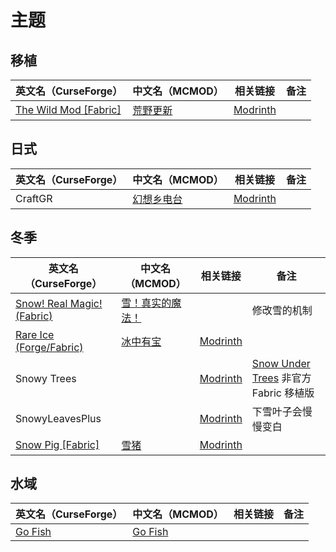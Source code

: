 # 主题

## 移植

| 英文名（CurseForge）                                                               | 中文名（MCMOD）                                  | 相关链接                                          | 备注 |
| ---------------------------------------------------------------------------------- | ------------------------------------------------ | ------------------------------------------------- | ---- |
| [The Wild Mod [Fabric]](https://www.curseforge.com/minecraft/mc-mods/the-wild-mod) | [荒野更新](https://www.mcmod.cn/class/5303.html) | [Modrinth](https://modrinth.com/mod/the-wild-mod) |      |

## 日式

| 英文名（CurseForge） | 中文名（MCMOD）                                    | 相关链接                                     | 备注 |
| -------------------- | -------------------------------------------------- | -------------------------------------------- | ---- |
| CraftGR              | [幻想乡电台](https://www.mcmod.cn/class/5455.html) | [Modrinth](https://modrinth.com/mod/craftgr) |      |

## 冬季

| 英文名（CurseForge）                                                                              | 中文名（MCMOD）                                          | 相关链接                                             | 备注                                                                                                   |
| ------------------------------------------------------------------------------------------------- | -------------------------------------------------------- | ---------------------------------------------------- | ------------------------------------------------------------------------------------------------------ |
| [Snow! Real Magic! (Fabric)](https://www.curseforge.com/minecraft/mc-mods/snow-real-magic-fabric) | [雪！真实的魔法！](https://www.mcmod.cn/class/2106.html) |                                                      | 修改雪的机制                                                                                           |
| [Rare Ice (Forge/Fabric)](https://www.curseforge.com/minecraft/mc-mods/rare-ice)                  | [冰中有宝](https://www.mcmod.cn/class/3218.html)         | [Modrinth](https://modrinth.com/mod/rare-ice)        |                                                                                                        |
| Snowy Trees                                                                                       |                                                          | [Modrinth](https://modrinth.com/mod/snowy-trees)     | [Snow Under Trees](https://www.curseforge.com/minecraft/mc-mods/snow-under-trees) 非官方 Fabric 移植版 |
| SnowyLeavesPlus                                                                                   |                                                          | [Modrinth](https://modrinth.com/mod/snowyleavesplus) | 下雪叶子会慢慢变白                                                                                     |
| [Snow Pig [Fabric]](https://www.curseforge.com/minecraft/mc-mods/snow-pig-fabric)                 | [雪猪](https://www.mcmod.cn/class/7045.html)             | [Modrinth](https://modrinth.com/mod/snowpig-fabric)  |                                                                                                        |

## 水域

| 英文名（CurseForge）                                            | 中文名（MCMOD）                                 | 相关链接 | 备注 |
| --------------------------------------------------------------- | ----------------------------------------------- | -------- | ---- |
| [Go Fish](https://www.curseforge.com/minecraft/mc-mods/go-fish) | [Go Fish](https://www.mcmod.cn/class/3416.html) |          |      |
